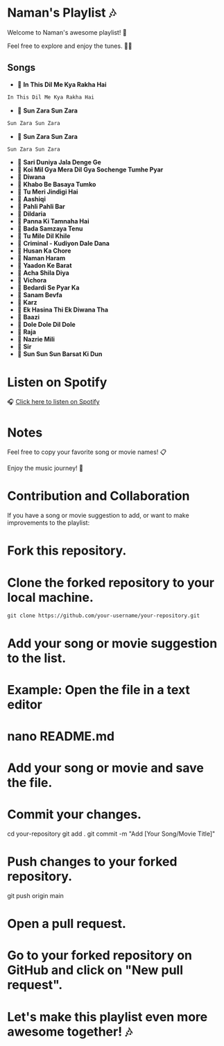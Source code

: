 # Naman's Playlist 🎶

Welcome to Naman's awesome playlist! 🎉

Feel free to explore and enjoy the tunes. 🕺💃

## Songs

- 🎵 **In This Dil Me Kya Rakha Hai**

```bash
In This Dil Me Kya Rakha Hai
```
- 🎵 **Sun Zara Sun Zara**
```bash
Sun Zara Sun Zara

```
- 🎵 **Sun Zara Sun Zara**

```bash
Sun Zara Sun Zara
```
- 🎵 **Sari Duniya Jala Denge Ge**
- 🎵 **Koi Mil Gya Mera Dil Gya Sochenge Tumhe Pyar**
- 🎥 **Diwana**
- 🎵 **Khabo Be Basaya Tumko**
- 🎵 **Tu Meri Jindigi Hai**
- 🎥 **Aashiqi**
- 🎵 **Pahli Pahli Bar**
- 🎤 **Dildaria**
- 🎵 **Panna Ki Tamnaha Hai**
- 🎵 **Bada Samzaya Tenu**
- 🎵 **Tu Mile Dil Khile**
- 🎥 **Criminal - Kudiyon Dale Dana**
- 🎥 **Husan Ka Chore**
- 🎥 **Naman Haram**
- 🎵 **Yaadon Ke Barat**
- 🎵 **Acha Shila Diya**
- 🎥 **Vichora**
- 🎵 **Bedardi Se Pyar Ka**
- 🎥 **Sanam Bevfa**
- 🎥 **Karz**
- 🎵 **Ek Hasina Thi Ek Diwana Tha**
- 🎥 **Baazi**
- 🎵 **Dole Dole Dil Dole**
- 🎥 **Raja**
- 🎵 **Nazrie Mili**
- 🎥 **Sir**
- 🎵 **Sun Sun Sun Barsat Ki Dun**

# Listen on Spotify

🎧 [Click here to listen on Spotify](https://open.spotify.com/embed/playlist/4mt5PCzlz3DzGp8UOLQVIz?utm_source=generator)

# Notes

Feel free to copy your favorite song or movie names! 📋

Enjoy the music journey! 🚀

# Contribution and Collaboration

If you have a song or movie suggestion to add, or want to make improvements to the playlist:


# Fork this repository.
# Clone the forked repository to your local machine.
```
git clone https://github.com/your-username/your-repository.git
```

# Add your song or movie suggestion to the list.
# Example: Open the file in a text editor
# nano README.md
# Add your song or movie and save the file.

# Commit your changes.
cd your-repository
git add .
git commit -m "Add [Your Song/Movie Title]"

# Push changes to your forked repository.
git push origin main

# Open a pull request.
# Go to your forked repository on GitHub and click on "New pull request".

# Let's make this playlist even more awesome together! 🎶
